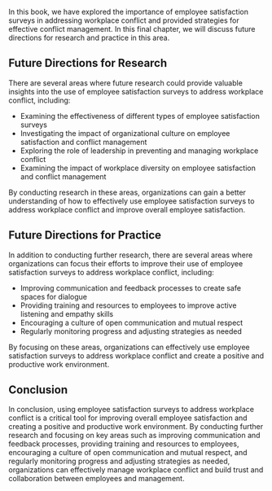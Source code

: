 
In this book, we have explored the importance of employee satisfaction surveys in addressing workplace conflict and provided strategies for effective conflict management. In this final chapter, we will discuss future directions for research and practice in this area.

Future Directions for Research
------------------------------

There are several areas where future research could provide valuable insights into the use of employee satisfaction surveys to address workplace conflict, including:

* Examining the effectiveness of different types of employee satisfaction surveys
* Investigating the impact of organizational culture on employee satisfaction and conflict management
* Exploring the role of leadership in preventing and managing workplace conflict
* Examining the impact of workplace diversity on employee satisfaction and conflict management

By conducting research in these areas, organizations can gain a better understanding of how to effectively use employee satisfaction surveys to address workplace conflict and improve overall employee satisfaction.

Future Directions for Practice
------------------------------

In addition to conducting further research, there are several areas where organizations can focus their efforts to improve their use of employee satisfaction surveys to address workplace conflict, including:

* Improving communication and feedback processes to create safe spaces for dialogue
* Providing training and resources to employees to improve active listening and empathy skills
* Encouraging a culture of open communication and mutual respect
* Regularly monitoring progress and adjusting strategies as needed

By focusing on these areas, organizations can effectively use employee satisfaction surveys to address workplace conflict and create a positive and productive work environment.

Conclusion
----------

In conclusion, using employee satisfaction surveys to address workplace conflict is a critical tool for improving overall employee satisfaction and creating a positive and productive work environment. By conducting further research and focusing on key areas such as improving communication and feedback processes, providing training and resources to employees, encouraging a culture of open communication and mutual respect, and regularly monitoring progress and adjusting strategies as needed, organizations can effectively manage workplace conflict and build trust and collaboration between employees and management.

